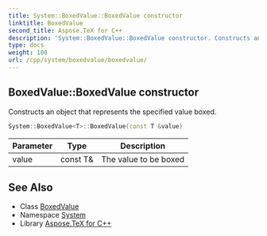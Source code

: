 ```yaml
---
title: System::BoxedValue::BoxedValue constructor
linktitle: BoxedValue
second_title: Aspose.TeX for C++
description: 'System::BoxedValue::BoxedValue constructor. Constructs an object that represents the specified value boxed in C++.'
type: docs
weight: 100
url: /cpp/system/boxedvalue/boxedvalue/
---
```

## BoxedValue::BoxedValue constructor


Constructs an object that represents the specified value boxed.

```cpp
System::BoxedValue<T>::BoxedValue(const T &value)
```


| Parameter | Type | Description |
| --- | --- | --- |
| value | const T\& | The value to be boxed |

## See Also

* Class [BoxedValue](../)
* Namespace [System](../../)
* Library [Aspose.TeX for C++](../../../)
